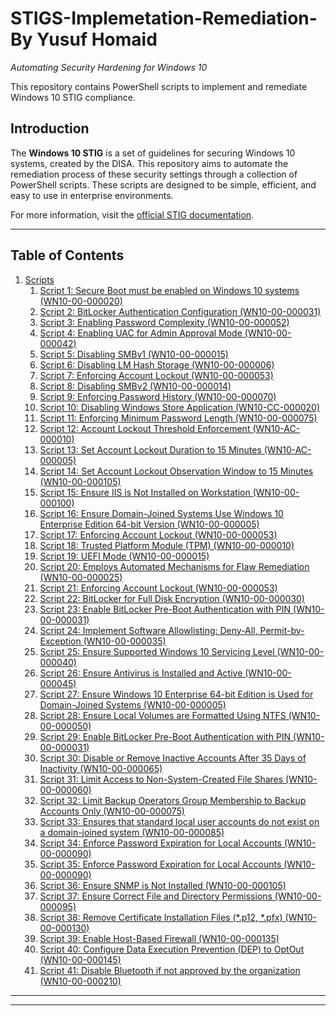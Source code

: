 # STIGS-Implemetation-Remediation- By Yusuf Homaid


*Automating Security Hardening for Windows 10*

This repository contains PowerShell scripts to implement and remediate Windows 10 STIG compliance.

## Introduction
The **Windows 10 STIG** is a set of guidelines for securing Windows 10 systems, created by the DISA. This repository aims to automate the remediation process of these security settings through a collection of PowerShell scripts. These scripts are designed to be simple, efficient, and easy to use in enterprise environments.

For more information, visit the [official STIG documentation](https://public.cyber.mil/stigs/).


---

## Table of Contents

1. [Scripts](#scripts)
    1. [Script 1: Secure Boot must be enabled on Windows 10 systems (WN10-00-000020)](https://github.com/Yusuf-Homaid/STIGS-Implemetation-Remediation/blob/main/Secure%20Boot%20must%20be%20enabled%20on%20Windows%2010%20systems%20(WN10-00-000020).ps1)
    2. [Script 2: BitLocker Authentication Configuration (WN10-00-000031)](https://github.com/Yusuf-Homaid/STIGS-Implemetation-Remediation/blob/main/BitLocker%20Authentication%20Configuration%20(WN10-00-000031))
    3. [Script 3: Enabling Password Complexity (WN10-00-000052)](https://github.com/Yusuf-Homaid/STIGS-Implemetation-Remediation/blob/main/Enabling%20Password%20Complexity%20(WN10-00-000052))
    4. [Script 4: Enabling UAC for Admin Approval Mode (WN10-00-000042)](https://github.com/Yusuf-Homaid/STIGS-Implemetation-Remediation/blob/main/Enabling%20UAC%20for%20Admin%20Approval%20Mode%20(WN10-00-000042))
    5. [Script 5: Disabling SMBv1 (WN10-00-000015)](https://github.com/Yusuf-Homaid/STIGS-Implemetation-Remediation/blob/main/Disabling%20SMBv1%20(WN10-00-000015))
    6. [Script 6: Disabling LM Hash Storage (WN10-00-000006)](https://github.com/Yusuf-Homaid/STIGS-Implemetation-Remediation/blob/main/Disabling%20LM%20Hash%20Storage%20(WN10-00-000006))
    7. [Script 7: Enforcing Account Lockout (WN10-00-000053)](https://github.com/Yusuf-Homaid/STIGS-Implemetation-Remediation/blob/main/Enforcing%20Account%20Lockout%20(WN10-00-000053))
    8. [Script 8: Disabling SMBv2 (WN10-00-000014)](https://github.com/Yusuf-Homaid/STIGS-Implemetation-Remediation/blob/main/Disabling%20SMBv2%20(WN10-00-000014))
    9. [Script 9: Enforcing Password History (WN10-00-000070)](https://github.com/Yusuf-Homaid/STIGS-Implemetation-Remediation/blob/main/Enforcing%20Password%20History%20(WN10-00-000070))
    10. [Script 10: Disabling Windows Store Application (WN10-CC-000020)](https://github.com/Yusuf-Homaid/STIGS-Implemetation-Remediation/blob/main/Disabling%20Windows%20Store%20Application%20(WN10-CC-000020))
    11. [Script 11: Enforcing Minimum Password Length (WN10-00-000075)](https://github.com/Yusuf-Homaid/STIGS-Implemetation-Remediation/blob/main/Enforcing%20Minimum%20Password%20Length%20(WN10-00-000075))
    12. [Script 12: Account Lockout Threshold Enforcement (WN10-AC-000010)](https://github.com/Yusuf-Homaid/STIGS-Implemetation-Remediation/blob/main/Account%20Lockout%20Threshold%20Enforcement%20(WN10-AC-000010))
    13. [Script 13: Set Account Lockout Duration to 15 Minutes (WN10-AC-000005)](https://github.com/Yusuf-Homaid/STIGS-Implemetation-Remediation/blob/main/Set%20Account%20Lockout%20Duration%20to%2015%20Minutes%20(WN10-AC-000005))
    14. [Script 14: Set Account Lockout Observation Window to 15 Minutes (WN10-00-000105) ](https://github.com/Yusuf-Homaid/STIGS-Implemetation-Remediation/blob/main/Set%20Account%20Lockout%20Observation%20Window%20to%2015%20Minutes%20(WN10-00-000105))
    15. [Script 15: Ensure IIS is Not Installed on Workstation (WN10-00-000100)](https://github.com/Yusuf-Homaid/STIGS-Implemetation-Remediation/blob/main/Ensure%20IIS%20is%20Not%20Installed%20on%20Workstation%20(WN10-00-000100))
    16. [Script 16: Ensure Domain-Joined Systems Use Windows 10 Enterprise Edition 64-bit Version (WN10-00-000005)](https://github.com/Yusuf-Homaid/STIGS-Implemetation-Remediation/blob/main/Ensure%20Domain-Joined%20Systems%20Use%20Windows%2010%20Enterprise%20Edition%2064-bit%20Version%20(WN10-00-000005))
    17. [Script 17: Enforcing Account Lockout (WN10-00-000053)](https://github.com/Yusuf-Homaid/STIGS-Implemetation-Remediation/blob/main/Enforcing%20Account%20Lockout%20(WN10-00-000053))
    18. [Script 18: Trusted Platform Module (TPM) (WN10-00-000010)](https://github.com/Yusuf-Homaid/STIGS-Implemetation-Remediation/blob/eef68128650b687d224251a7be7dfef817d75e54/Trusted%20Platform%20Module%20(TPM)%20(WN10-00-000010))
    19. [Script 19: UEFI Mode (WN10-00-000015)](https://github.com/Yusuf-Homaid/STIGS-Implemetation-Remediation/blob/main/UEFI%20Mode%20(WN10-00-000015))
    20. [Script 20: Employs Automated Mechanisms for Flaw Remediation (WN10-00-000025)](https://github.com/Yusuf-Homaid/STIGS-Implemetation-Remediation/blob/main/Employs%20Automated%20Mechanisms%20for%20Flaw%20Remediation%20(WN10-00-000025))
    21. [Script 21: Enforcing Account Lockout (WN10-00-000053)](https://github.com/Yusuf-Homaid/STIGS-Implemetation-Remediation/blob/main/Enforcing%20Account%20Lockout%20(WN10-00-000053))
    22. [Script 22: BitLocker for Full Disk Encryption (WN10-00-000030)](https://github.com/Yusuf-Homaid/STIGS-Implemetation-Remediation/blob/main/BitLocker%20for%20Full%20Disk%20Encryption%20(WN10-00-000030))
    23. [Script 23: Enable BitLocker Pre-Boot Authentication with PIN (WN10-00-000031)](https://github.com/Yusuf-Homaid/STIGS-Implemetation-Remediation/blob/main/Enable%20BitLocker%20Pre-Boot%20Authentication%20with%20PIN%20(WN10-00-000031))
    24. [Script 24: Implement Software Allowlisting: Deny-All, Permit-by-Exception (WN10-00-000035) ](https://github.com/Yusuf-Homaid/STIGS-Implemetation-Remediation/blob/main/Implement%20Software%20Allowlisting%3A%20Deny-All%2C%20Permit-by-Exception%20(WN10-00-000035))
    25. [Script 25: Ensure Supported Windows 10 Servicing Level (WN10-00-000040)](http://github.com/Yusuf-Homaid/STIGS-Implemetation-Remediation/blob/main/Ensure%20Supported%20Windows%2010%20Servicing%20Level%20(WN10-00-000040))
    26. [Script 26: Ensure Antivirus is Installed and Active (WN10-00-000045)](https://github.com/Yusuf-Homaid/STIGS-Implemetation-Remediation/blob/main/Ensure%20Antivirus%20is%20Installed%20and%20Active%20(WN10-00-000045))
    27. [Script 27: Ensure Windows 10 Enterprise 64-bit Edition is Used for Domain-Joined Systems (WN10-00-000005)](https://github.com/Yusuf-Homaid/STIGS-Implemetation-Remediation/blob/main/Ensure%20Windows%2010%20Enterprise%2064-bit%20Edition%20is%20Used%20for%20Domain-Joined%20Systems%20(WN10-00-000005))
    28. [Script 28: Ensure Local Volumes are Formatted Using NTFS (WN10-00-000050)](https://github.com/Yusuf-Homaid/STIGS-Implemetation-Remediation/blob/main/Ensure%20Local%20Volumes%20are%20Formatted%20Using%20NTFS%20(WN10-00-000050))
    29. [Script 29: Enable BitLocker Pre-Boot Authentication with PIN (WN10-00-000031)](https://github.com/Yusuf-Homaid/STIGS-Implemetation-Remediation/blob/main/Enable%20BitLocker%20Pre-Boot%20Authentication%20with%20PIN%20(WN10-00-000031))
    30. [Script 30: Disable or Remove Inactive Accounts After 35 Days of Inactivity (WN10-00-000065)](https://github.com/Yusuf-Homaid/STIGS-Implemetation-Remediation/blob/main/Disable%20or%20Remove%20Inactive%20Accounts%20After%2035%20Days%20of%20Inactivity%20(WN10-00-000065))
    31. [Script 31: Limit Access to Non-System-Created File Shares (WN10-00-000060)](https://github.com/Yusuf-Homaid/STIGS-Implemetation-Remediation/blob/main/Limit%20Access%20to%20Non-System-Created%20File%20Shares%20(WN10-00-000060))
    32. [Script 32: Limit Backup Operators Group Membership to Backup Accounts Only (WN10-00-000075)](https://github.com/Yusuf-Homaid/STIGS-Implemetation-Remediation/blob/main/Limit%20Backup%20Operators%20Group%20Membership%20to%20Backup%20Accounts%20Only%20(WN10-00-000075))
    33. [Script 33: Ensures that standard local user accounts do not exist on a domain-joined system (WN10-00-000085)](https://github.com/Yusuf-Homaid/STIGS-Implemetation-Remediation/blob/main/Ensures%20that%20standard%20local%20user%20accounts%20do%20not%20exist%20on%20a%20domain-joined%20system%20(WN10-00-000085))
    34. [Script 34: Enforce Password Expiration for Local Accounts (WN10-00-000090)](https://github.com/Yusuf-Homaid/STIGS-Implemetation-Remediation/blob/8234bdbb0c7bdab02a82822b9c9a527324cb8845/Enforce%20Password%20Expiration%20for%20Local%20Accounts%20(WN10-00-000090))
    35. [Script 35: Enforce Password Expiration for Local Accounts (WN10-00-000090)](https://github.com/Yusuf-Homaid/STIGS-Implemetation-Remediation/blob/8234bdbb0c7bdab02a82822b9c9a527324cb8845/Enforce%20Password%20Expiration%20for%20Local%20Accounts%20(WN10-00-000090))
    36. [Script 36: Ensure SNMP is Not Installed (WN10-00-000105)](https://github.com/Yusuf-Homaid/STIGS-Implemetation-Remediation/blob/main/Ensure%20SNMP%20is%20Not%20Installed%20(WN10-00-000105))
    37. [Script 37: Ensure Correct File and Directory Permissions (WN10-00-000095)](https://github.com/Yusuf-Homaid/STIGS-Implemetation-Remediation/blob/main/Ensure%20Correct%20File%20and%20Directory%20Permissions%20(WN10-00-000095))
    38. [Script 38: Remove Certificate Installation Files (*.p12, *.pfx) (WN10-00-000130)](https://github.com/Yusuf-Homaid/STIGS-Implemetation-Remediation/blob/main/Remove%20Certificate%20Installation%20Files%20(*.p12%2C%20*.pfx)%20(WN10-00-000130))
    39. [Script 39: Enable Host-Based Firewall (WN10-00-000135)](https://github.com/Yusuf-Homaid/STIGS-Implemetation-Remediation/blob/main/Enable%20Host-Based%20Firewall%20(WN10-00-000135))
    40. [Script 40: Configure Data Execution Prevention (DEP) to OptOut (WN10-00-000145)](https://github.com/Yusuf-Homaid/STIGS-Implemetation-Remediation/blob/main/Configure%20Data%20Execution%20Prevention%20(DEP)%20to%20OptOut%20(WN10-00-000145))
    41.  [Script 41: Disable Bluetooth if not approved by the organization (WN10-00-000210)](https://github.com/Yusuf-Homaid/STIGS-Implemetation-Remediation/blob/main/Disable%20Bluetooth%20if%20not%20approved%20by%20the%20organization%20(WN10-00-000210))


---


---
